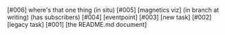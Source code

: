 [#006]       where's that one thing (in situ)
[#005]       [magnetics viz]  (in branch at writing) (has subscribers)
[#004]       [eventpoint]
[#003]       [new task]
[#002]       [legacy task]
[#001]       [the README.md document]
